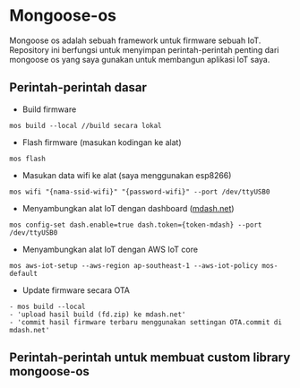 # Mongoose-os

Mongoose os adalah sebuah framework untuk firmware sebuah IoT. Repository ini berfungsi untuk menyimpan perintah-perintah penting dari mongoose os yang saya gunakan untuk membangun aplikasi IoT saya.

## Perintah-perintah dasar

- Build firmware

```
mos build --local //build secara lokal
```

- Flash firmware (masukan kodingan ke alat)

```
mos flash
```

- Masukan data wifi ke alat (saya menggunakan esp8266)

```
mos wifi "{nama-ssid-wifi}" "{password-wifi}" --port /dev/ttyUSB0
```

- Menyambungkan alat IoT dengan dashboard ([mdash.net](https://mdash.net))

```
mos config-set dash.enable=true dash.token={token-mdash} --port /dev/ttyUSB0
```

- Menyambungkan alat IoT dengan AWS IoT core

```
mos aws-iot-setup --aws-region ap-southeast-1 --aws-iot-policy mos-default
```

- Update firmware secara OTA

```
- mos build --local
- 'upload hasil build (fd.zip) ke mdash.net'
- 'commit hasil firmware terbaru menggunakan settingan OTA.commit di mdash.net'
```


## Perintah-perintah untuk membuat custom library mongoose-os